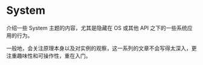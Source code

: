 # System

介绍一些 System 主题的内容，尤其是隐藏在 OS 或其他 API 之下的一些系统应用的行为。

一般地，会关注原理本身以及对实例的观察，这一系列的文章不会写得太深入，更注重趣味性和可操作性，重在入门。

